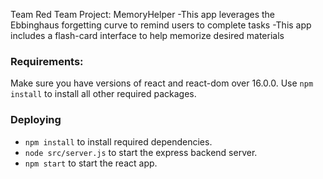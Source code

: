 Team Red Team Project: MemoryHelper
	-This app leverages the Ebbinghaus forgetting curve to remind users to complete tasks
	-This app includes a flash-card interface to help memorize desired materials


### Requirements:
Make sure you have versions of react and react-dom over 16.0.0. Use `npm install` to install all other required packages.

### Deploying
* `npm install` to install required dependencies.
* `node src/server.js` to start the express backend server.
* `npm start` to start the react app.